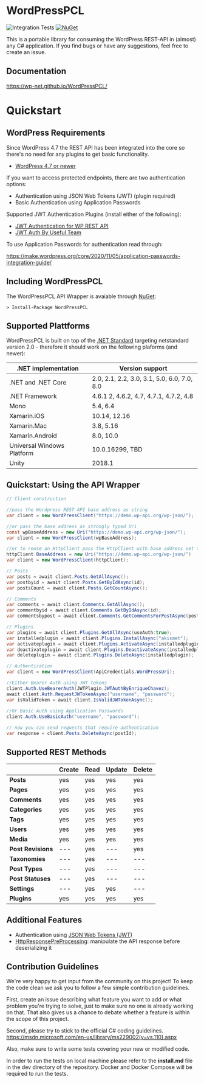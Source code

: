 # WordPressPCL
![Integration Tests](https://github.com/wp-net/WordPressPCL/workflows/Integration%20Tests/badge.svg?branch=master) [![NuGet](https://img.shields.io/nuget/vpre/WordPressPCL)](https://www.nuget.org/packages/WordPressPCL/)

This is a portable library for consuming the WordPress REST-API in (almost) any C# application.
If you find bugs or have any suggestions, feel free to create an issue.

## Documentation
https://wp-net.github.io/WordPressPCL/
# Quickstart

## WordPress Requirements
Since WordPress 4.7 the REST API has been integrated into the core so there's no need for any plugins to get basic functionality.

* [WordPress 4.7 or newer](https://wordpress.org/)

If you want to access protected endpoints, there are two authentication options:
* Authentication using JSON Web Tokens (JWT) (plugin required)
* Basic Authentication using Application Passwords

Supported JWT Authentication Plugins (install either of the following):
* [JWT Authentication for WP REST API](https://wordpress.org/plugins/jwt-authentication-for-wp-rest-api/)
* [JWT Auth By Useful Team](https://wordpress.org/plugins/jwt-auth/)

To use Application Passwords for authentication read through:

https://make.wordpress.org/core/2020/11/05/application-passwords-integration-guide/

## Including WordPressPCL
The WordPressPCL API Wrapper is avaiable through [NuGet](https://www.nuget.org/packages/WordPressPCL/):

```
> Install-Package WordPressPCL
```

## Supported Plattforms
WordPressPCL is built on top of the [.NET Standard](https://docs.microsoft.com/en-us/dotnet/standard/net-standard?tabs=net-standard-2-0) targeting netstandard version 2.0 - therefore it should work on the following plaforms (and newer):


| .NET implementation |	Version support |
|---------------------|------------------|
|.NET and .NET Core |	2.0, 2.1, 2.2, 3.0, 3.1, 5.0, 6.0, 7.0, 8.0 |
|.NET Framework | 4.6.1 2, 4.6.2, 4.7, 4.7.1, 4.7.2, 4.8 |
| Mono | 5.4, 6.4 |
| Xamarin.iOS | 10.14, 12.16 |
| Xamarin.Mac | 3.8, 5.16 |
| Xamarin.Android | 8.0, 10.0 |
| Universal Windows Platform | 10.0.16299, TBD |
| Unity | 2018.1 |

## Quickstart: Using the API Wrapper

```c#
// Client construction

//pass the Wordpress REST API base address as string
var client = new WordPressClient("https://demo.wp-api.org/wp-json/");

//or pass the base address as strongly typed Uri
const wpBaseAddress = new Uri("https://demo.wp-api.org/wp-json/");
var client = new WordPressClient(wpBaseAddress);

//or to reuse an HttpClient pass the HttpClient with base address set to api's base address
httpClient.BaseAddress = new Uri("https://demo.wp-api.org/wp-json/")
var client = new WordPressClient(httpClient);

// Posts
var posts = await client.Posts.GetAllAsync();
var postbyid = await client.Posts.GetByIdAsync(id);
var postsCount = await client.Posts.GetCountAsync();

// Comments
var comments = await client.Comments.GetAllAsync();
var commentbyid = await client.Comments.GetByIdAsync(id);
var commentsbypost = await client.Comments.GetCommentsForPostAsync(postid, true, false);

// Plugins
var plugins = await client.Plugins.GetAllAsync(useAuth:true);
var installedplugin = await client.Plugins.InstallAsync("akismet");
var activateplugin = await client.Plugins.ActivateAsync(installedplugin);
var deactivateplugin = await client.Plugins.DeactivateAsync(installedplugin);
var deleteplugin = await client.Plugins.DeleteAsync(installedplugin);

// Authentication
var client = new WordPressClient(ApiCredentials.WordPressUri);

//Either Bearer Auth using JWT tokens
client.Auth.UseBearerAuth(JWTPlugin.JWTAuthByEnriqueChavez);
await client.Auth.RequestJWTokenAsync("username", "password");
var isValidToken = await client.IsValidJWTokenAsync();
  
//Or Basic Auth using Application Passwords
client.Auth.UseBasicAuth("username", "password");

// now you can send requests that require authentication
var response = client.Posts.DeleteAsync(postId);
```

## Supported REST Methods

|                    | Create  | Read    | Update  | Delete  |
|--------------------|---------|---------|---------|---------|
| **Posts**          | yes     | yes     | yes     | yes     |
| **Pages**          | yes     | yes     | yes     | yes     |
| **Comments**       | yes     | yes     | yes     | yes     |
| **Categories**     | yes     | yes     | yes     | yes     |
| **Tags**           | yes     | yes     | yes     | yes     |
| **Users**          | yes     | yes     | yes     | yes     |
| **Media**          | yes     | yes     | yes     | yes     |
| **Post Revisions** | ---     | yes     | ---     | yes     |
| **Taxonomies**     | ---     | yes     | ---     | ---     |
| **Post Types**     | ---     | yes     | ---     | ---     |
| **Post Statuses**  | ---     | yes     | ---     | ---     |
| **Settings**       | ---     | yes     | yes     | ---     |
| **Plugins**        | yes     | yes     | yes     | yes     |


## Additional Features

- Authentication using [JSON Web Tokens (JWT)](https://jwt.io/)
- [HttpResponsePreProcessing](https://github.com/wp-net/WordPressPCL/wiki/HttpResponsePreProcessing): manipulate the API response before deserializing it

## Contribution Guidelines
We're very happy to get input from the community on this project! To keep the code clean we ask you to follow a few simple contribution guidelines.

First, create an issue describing what feature you want to add or what problem you're trying to solve, just to make sure no one is already working on that. That also gives us a chance to debate whether a feature is within the scope of this project.

Second, please try to stick to the official C# coding guidelines. https://msdn.microsoft.com/en-us/library/ms229002(v=vs.110).aspx

Also, make sure to write some tests covering your new or modified code.

In order to run the tests on local machine please refer to the **install.md** file in the dev directory of the repository. Docker and Docker Compose will be required to run the tests.
